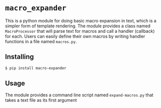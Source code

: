 # `macro_expander`

This is a python module for doing basic macro expansion in text, which is a simpler form of template rendering. The module
provides a class named `MacroProcessor` that will parse text for macros and call a handler (callback) for each. Users can easily define their
own macros by writing handler functions in a file named `macros.py`.

## Installing

```bash
$ pip install macro-expander
```

## Usage

The module provides a command line script named `expand-macros.py` that takes a text file as its first argument
